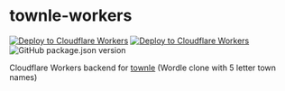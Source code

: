 # townle-workers

[![Deploy to Cloudflare Workers](https://deploy.workers.cloudflare.com/button)](https://deploy.workers.cloudflare.com/?url=https://github.com/DavidEredics/townle-workers)
[![Deploy to Cloudflare Workers](https://github.com/DavidEredics/townle-workers/actions/workflows/deploy.yml/badge.svg)](https://github.com/DavidEredics/townle-workers/actions/workflows/deploy.yml)
![GitHub package.json version](https://img.shields.io/github/package-json/v/DavidEredics/townle-workers?style=for-the-badge)

Cloudflare Workers backend for [townle](https://github.com/DavidEredics/townle_pages) (Wordle clone with 5 letter town names)
